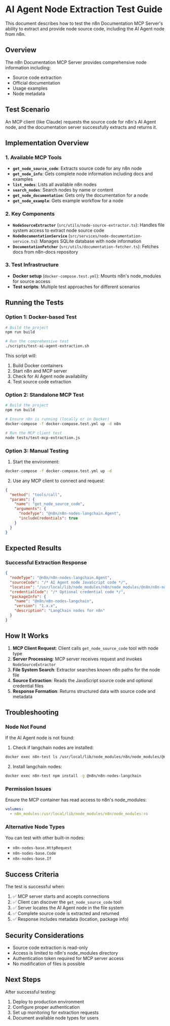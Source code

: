 # AI Agent Node Extraction Test Guide

This document describes how to test the n8n Documentation MCP Server's ability to extract and provide node source code, including the AI Agent node from n8n.

## Overview

The n8n Documentation MCP Server provides comprehensive node information including:
- Source code extraction
- Official documentation
- Usage examples
- Node metadata

## Test Scenario

An MCP client (like Claude) requests the source code for n8n's AI Agent node, and the documentation server successfully extracts and returns it.

## Implementation Overview

### 1. Available MCP Tools

- **`get_node_source_code`**: Extracts source code for any n8n node
- **`get_node_info`**: Gets complete node information including docs and examples
- **`list_nodes`**: Lists all available n8n nodes
- **`search_nodes`**: Search nodes by name or content
- **`get_node_documentation`**: Gets only the documentation for a node
- **`get_node_example`**: Gets example workflow for a node

### 2. Key Components

- **`NodeSourceExtractor`** (`src/utils/node-source-extractor.ts`): Handles file system access to extract node source code
- **`NodeDocumentationService`** (`src/services/node-documentation-service.ts`): Manages SQLite database with node information
- **`DocumentationFetcher`** (`src/utils/documentation-fetcher.ts`): Fetches docs from n8n-docs repository

### 3. Test Infrastructure

- **Docker setup** (`docker-compose.test.yml`): Mounts n8n's node_modules for source access
- **Test scripts**: Multiple test approaches for different scenarios

## Running the Tests

### Option 1: Docker-based Test

```bash
# Build the project
npm run build

# Run the comprehensive test
./scripts/test-ai-agent-extraction.sh
```

This script will:
1. Build Docker containers
2. Start n8n and MCP server
3. Check for AI Agent node availability
4. Test source code extraction

### Option 2: Standalone MCP Test

```bash
# Build the project
npm run build

# Ensure n8n is running (locally or in Docker)
docker-compose -f docker-compose.test.yml up -d n8n

# Run the MCP client test
node tests/test-mcp-extraction.js
```

### Option 3: Manual Testing

1. Start the environment:
```bash
docker-compose -f docker-compose.test.yml up -d
```

2. Use any MCP client to connect and request:
```json
{
  "method": "tools/call",
  "params": {
    "name": "get_node_source_code",
    "arguments": {
      "nodeType": "@n8n/n8n-nodes-langchain.Agent",
      "includeCredentials": true
    }
  }
}
```

## Expected Results

### Successful Extraction Response

```json
{
  "nodeType": "@n8n/n8n-nodes-langchain.Agent",
  "sourceCode": "/* AI Agent node JavaScript code */",
  "location": "/usr/local/lib/node_modules/n8n/node_modules/@n8n/n8n-nodes-langchain/dist/nodes/agents/Agent/Agent.node.js",
  "credentialCode": "/* Optional credential code */",
  "packageInfo": {
    "name": "@n8n/n8n-nodes-langchain",
    "version": "1.x.x",
    "description": "LangChain nodes for n8n"
  }
}
```

## How It Works

1. **MCP Client Request**: Client calls `get_node_source_code` tool with node type
2. **Server Processing**: MCP server receives request and invokes `NodeSourceExtractor`
3. **File System Search**: Extractor searches known n8n paths for the node file
4. **Source Extraction**: Reads the JavaScript source code and optional credential files
5. **Response Formation**: Returns structured data with source code and metadata

## Troubleshooting

### Node Not Found

If the AI Agent node is not found:

1. Check if langchain nodes are installed:
```bash
docker exec n8n-test ls /usr/local/lib/node_modules/n8n/node_modules/@n8n/
```

2. Install langchain nodes:
```bash
docker exec n8n-test npm install -g @n8n/n8n-nodes-langchain
```

### Permission Issues

Ensure the MCP container has read access to n8n's node_modules:
```yaml
volumes:
  - n8n_modules:/usr/local/lib/node_modules/n8n/node_modules:ro
```

### Alternative Node Types

You can test with other built-in nodes:
- `n8n-nodes-base.HttpRequest`
- `n8n-nodes-base.Code`
- `n8n-nodes-base.If`

## Success Criteria

The test is successful when:
1. ✅ MCP server starts and accepts connections
2. ✅ Client can discover the `get_node_source_code` tool
3. ✅ Server locates the AI Agent node in the file system
4. ✅ Complete source code is extracted and returned
5. ✅ Response includes metadata (location, package info)

## Security Considerations

- Source code extraction is read-only
- Access is limited to n8n's node_modules directory
- Authentication token required for MCP server access
- No modification of files is possible

## Next Steps

After successful testing:
1. Deploy to production environment
2. Configure proper authentication
3. Set up monitoring for extraction requests
4. Document available node types for users